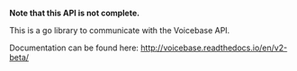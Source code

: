 __Note that this API is not complete.__

This is a go library to communicate with the Voicebase API.

Documentation can be found here: http://voicebase.readthedocs.io/en/v2-beta/

